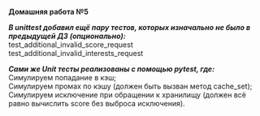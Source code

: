 **Домашняя работа №5**

***В unittest добавил ещё пару тестов, которых изначально не было в предыдущей ДЗ (опционально):***  
test_additional_invalid_score_request  
test_additional_invalid_interests_request  

***Сами же Unit тесты реализованы с помощью pytest, где:***  
Симулируем попадание в кэш;  
Симулируем промах по кэшу (должен быть вызван метод cache_set);  
Симулируем исключение при обращении к хранилищу (должен всё равно вычислить score без выброса исключения).  

